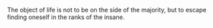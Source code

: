 The object of life is not to be on the side of the majority, but to escape finding oneself in the ranks of the insane.
